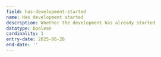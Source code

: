 ```yaml
---
field: has-development-started
name: Has development started
description: Whether the development has already started
datatype: boolean
cardinality: 1
entry-date: 2025-06-26
end-date: ''
---
```


